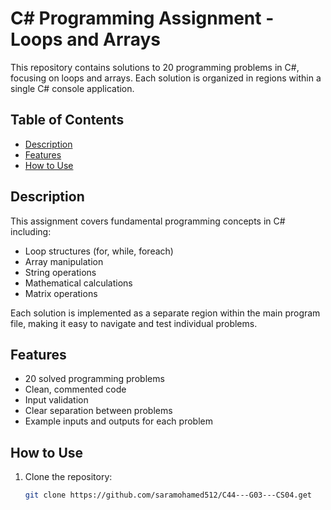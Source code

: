 # C# Programming Assignment - Loops and Arrays


This repository contains solutions to 20 programming problems in C#, focusing on loops and arrays. Each solution is organized in regions within a single C# console application.

## Table of Contents
- [Description](#description)
- [Features](#features)
- [How to Use](#how-to-use)

## Description

This assignment covers fundamental programming concepts in C# including:
- Loop structures (for, while, foreach)
- Array manipulation
- String operations
- Mathematical calculations
- Matrix operations

Each solution is implemented as a separate region within the main program file, making it easy to navigate and test individual problems.

## Features

- 20 solved programming problems
- Clean, commented code
- Input validation
- Clear separation between problems
- Example inputs and outputs for each problem

## How to Use

1. Clone the repository:
   ```bash
   git clone https://github.com/saramohamed512/C44---G03---CS04.get
